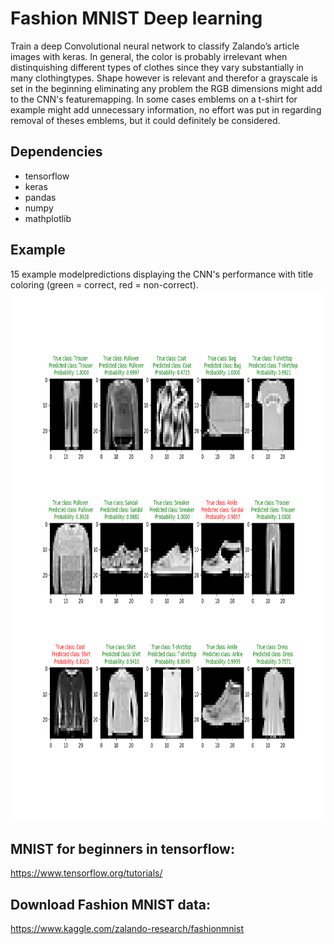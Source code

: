 
# **Fashion MNIST Deep learning**
Train a deep Convolutional neural network to classify Zalando’s article images with keras. In general, the color is probably irrelevant when distinquishing different types of clothes since they vary substantially in many clothingtypes. Shape however is relevant and therefor a grayscale is set in the beginning eliminating any problem the RGB dimensions might add to the CNN's featuremapping. In some cases emblems on a t-shirt for example might add unnecessary information, no effort was put in regarding removal of theses emblems, but it could definitely be considered.


## Dependencies
* tensorflow
* keras
* pandas
* numpy
* mathplotlib

## Example 
15 example modelpredictions displaying the CNN's performance with title coloring (green = correct, red = non-correct).
<img src="assets/Fashion_15_30.png" width="850" height="850" />

## MNIST for beginners in tensorflow:
https://www.tensorflow.org/tutorials/

## Download Fashion MNIST data:
https://www.kaggle.com/zalando-research/fashionmnist


